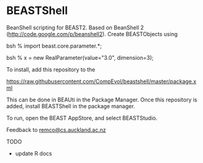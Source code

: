 BEASTShell
==========

BeanShell scripting for BEAST2. 
Based on BeanShell 2 (http://code.google.com/p/beanshell2).
Create BEASTObjects using

  bsh % import beast.core.parameter.*;

  bsh % x = new RealParameter(value="3.0", dimension=3);

To install, add this repository to the

https://raw.githubusercontent.com/CompEvol/beastshell/master/package.xml

This can be done in BEAUti in the Package Manager. Once this repository is added, install BEASTShell in the package manager.

To run, open the BEAST AppStore, and select BEASTStudio.

Feedback to remco@cs.auckland.ac.nz

TODO
- update R docs

